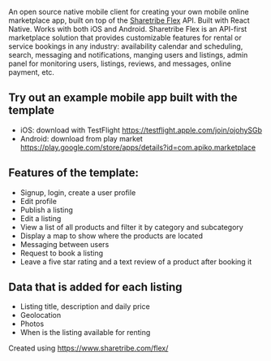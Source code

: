 An open source native mobile client for creating your own mobile online marketplace app, built on top of the [Sharetribe Flex](https://www.sharetribe.com/flex/) API. Built with React Native. Works with both iOS and Android.
Sharetribe Flex is an API-first marketplace solution that provides customizable features for rental or service bookings in any industry: availability calendar and scheduling, search, messaging and notifications, manging users and listings, admin panel for monitoring users, listings, reviews, and messages, online payment, etc.

## Try out an example mobile app built with the template

- iOS: download with TestFlight https://testflight.apple.com/join/ojohySGb
- Android: download from play market https://play.google.com/store/apps/details?id=com.apiko.marketplace 


## Features of the template:

- Signup, login, create a user profile
- Edit profile
- Publish a listing
- Edit a listing
- View a list of all products and filter it by category and subcategory
- Display a map to show where the products are located
- Messaging between users
- Request to book a listing
- Leave a five star rating and a text review of a product after booking it

## Data that is added for each listing

- Listing title, description and daily price
- Geolocation
- Photos
- When is the listing available for renting

Created using https://www.sharetribe.com/flex/
